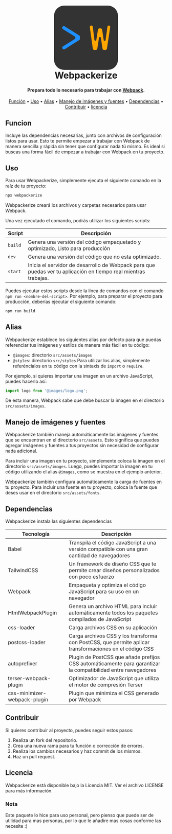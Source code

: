 
<h1 align="center">
  <br>
  <a href="http://www.amitmerchant.com/electron-markdownify"><svg width="200" height="200" viewBox="0 0 200 200" fill="none" xmlns="http://www.w3.org/2000/svg">
<rect width="200" height="200" rx="32" fill="#333333"/>
<path d="M171.329 62.0004C174.004 62.0004 176.05 64.3824 175.647 67.0263L165.47 133.754C165.098 136.196 162.998 138 160.528 138H156.536C154.065 138 151.965 136.195 151.593 133.752L146.475 100.097C145.959 96.7004 141.064 96.6981 140.544 100.095L135.392 133.757C135.019 136.198 132.919 138 130.45 138H126.228C123.736 138 121.625 136.165 121.277 133.698L111.934 67.3793C111.533 64.5384 113.739 62.0004 116.608 62.0004V62.0004C118.99 62.0004 120.999 63.7757 121.292 66.1401L126.3 106.542C126.727 109.986 131.688 110.076 132.239 106.649L137.323 75.0372C137.713 72.6134 139.805 70.8311 142.26 70.8311H145.462C147.932 70.8311 150.031 72.6339 150.405 75.0748L155.314 107.156C155.837 110.574 160.774 110.541 161.251 107.116L167.003 65.766C167.304 63.6072 169.15 62.0004 171.329 62.0004V62.0004Z" fill="#FFA500"/>
<path d="M26.4359 66.1555C27.9057 63.8511 30.9536 63.1539 33.2791 64.5903L78.8027 92.7096C80.2774 93.6205 81.1751 95.2302 81.1751 96.9635V103.056C81.1751 104.779 80.2881 106.381 78.8276 107.295L33.6996 135.537C31.4802 136.926 28.5652 136.367 27.0161 134.257L26.8039 133.967C25.0771 131.614 25.7244 128.289 28.2077 126.755L64.5246 104.327C67.6902 102.372 67.6879 97.7678 64.5202 95.8161L27.923 73.2668C25.5461 71.8023 24.829 68.6751 26.3302 66.3212L26.4359 66.1555Z" fill="#1E90FF"/>
</svg>
</a>
  <br>
  Webpackerize
  <br>
</h1>

<h4 align="center">Prepara todo lo necesario para trabajar con <a href="https://webpack.js.org/" target="_blank">Webpack</a>.</h4>

<p align="center">
  <a href="#funcion">Función</a> •
  <a href="#uso">Uso</a> •
  <a href="#alias">Alias</a> •
  <a href="#manejo-de-imágenes-y-fuentes">Manejo de imágenes y fuentes</a> •
  <a href="#dependencias">Dependencias</a> •
  <a href="#contribuir">Contribuir</a> •
  <a href="#licencia">licencia</a>
</p>

## Funcion
Incluye las dependencias necesarias, junto con archivos de configuración listos para usar. Esto te permite empezar a trabajar con Webpack de manera sencilla y rápida sin tener que configurar nada tú mismo. Es ideal si buscas una forma fácil de empezar a trabajar con Webpack en tu proyecto.

## Uso
Para usar Webpackerize, simplemente ejecuta el siguiente comando en la raíz de tu proyecto:

```bash
npx webpackerize
```
Webpackerize creará los archivos y carpetas necesarios para usar Webpack.

Una vez ejecutado el comando, podrás utilizar los siguientes scripts:

| Script  | Descripción                                                                                                           |
| ------- | --------------------------------------------------------------------------------------------------------------------- |
| `build` | Genera una versión del código empaquetado y optimizado, Listo para producción                                     |
| `dev`   | Genera una versión del código que no esta optimizado. |
| `start` | Inicia el servidor de desarrollo de Webpack para que puedas ver tu aplicación en tiempo real mientras trabajas.        |


Puedes ejecutar estos scripts desde la línea de comandos con el comando `npm run <nombre-del-script>`. Por ejemplo, para preparar el proyecto para producción, deberías ejecutar el siguiente comando:

```bash
npm run build
```

## Alias
Webpackerize establece los siguientes alias por defecto para que puedas referenciar tus imágenes y estilos de manera más fácil en tu código:

- `@images`: directorio `src/assets/images`
- `@styles`: directorio `src/styles`
Para utilizar los alias, simplemente referéncialos en tu código con la sintaxis de `import` o `require`. 

Por ejemplo, si quieres importar una imagen en un archivo JavaScript, puedes hacerlo así:

```javascript
import logo from '@images/logo.png';
```

De esta manera, Webpack sabe que debe buscar la imagen en el directorio `src/assets/images`.

## Manejo de imágenes y fuentes
Webpackerize también maneja automáticamente las imágenes y fuentes que se encuentran en el directorio `src/assets`. Esto significa que puedes agregar imágenes y fuentes a tus proyectos sin necesidad de configurar nada adicional.

Para incluir una imagen en tu proyecto, simplemente coloca la imagen en el directorio `src/assets/images`. Luego, puedes importar la imagen en tu código utilizando el alias `@images`, como se muestra en el ejemplo anterior.

Webpackerize también configura automáticamente la carga de fuentes en tu proyecto. Para incluir una fuente en tu proyecto, coloca la fuente que deses usar en el directorio `src/assets/fonts`.

## Dependencias

Webpackerize instala las siguientes dependencias

| Tecnología         | Descripción                                                                            |
| ------------------ | -------------------------------------------------------------------------------------- |
| Babel              | Transpila el código JavaScript a una versión compatible con una gran cantidad de navegadores |
| TailwindCSS        | Un framework de diseño CSS que te permite crear diseños personalizados con poco esfuerzo |
| Webpack            | Empaqueta y optimiza el código JavaScript para su uso en un navegador |
| HtmlWebpackPlugin | Genera un archivo HTML para incluir automáticamente todos los paquetes compilados de JavaScript |
| css-loader         | Carga archivos CSS en su aplicación                                                      |
| postcss-loader     | Carga archivos CSS y los transforma con PostCSS, que permite aplicar transformaciones en el código CSS |
| autoprefixer      | Plugin de PostCSS que añade prefijos CSS automáticamente para garantizar la compatibilidad entre navegadores |
| terser-webpack-plugin | Optimizador de JavaScript que utiliza el motor de compresión Terser |
| css-minimizer-webpack-plugin | Plugin que minimiza el CSS generado por Webpack |


## Contribuir
Si quieres contribuir al proyecto, puedes seguir estos pasos:

1. Realiza un fork del repositorio.
2. Crea una nueva rama para tu función o corrección de errores.
3. Realiza los cambios necesarios y haz commit de los mismos.
4. Haz un pull request.

## Licencia
Webpackerize está disponible bajo la Licencia MIT. Ver el archivo LICENSE para más información.

### Nota
Este paquete lo hice para uso personal, pero pienso que puede ser de utilidad para mas personas, por lo que le añadire mas cosas conforme las necesite :)
